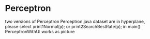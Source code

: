# Perceptron
two versions of Perceptron
Perceptron.java dataset are in hyperplane, please select print1Normal(p);     or     print2SearchBestRate(p); in main()
PerceptronWithUI works as picture
